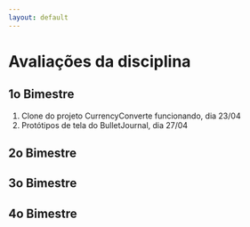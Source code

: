 ```yaml
---
layout: default
---
```


# [](#header-1) Avaliações da disciplina

## [](#header-2) 1o Bimestre

1. Clone do projeto CurrencyConverte funcionando, dia 23/04
2. Protótipos de tela do BulletJournal, dia 27/04


## [](#header-2) 2o Bimestre

## [](#header-2) 3o Bimestre

## [](#header-2) 4o Bimestre
